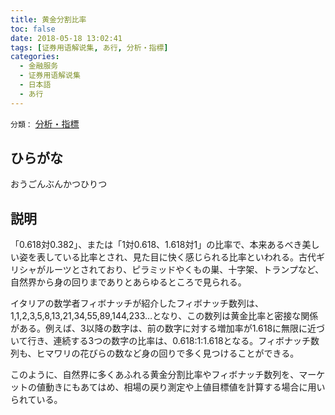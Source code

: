 ```yaml
---
title: 黄金分割比率
toc: false
date: 2018-05-18 13:02:41
tags: [证券用语解说集, あ行, 分析・指標]
categories:
  - 金融服务
  - 证券用语解说集
  - 日本語
  - あ行
---
```


`分類：` [分析・指標](/tags/分析・指標/)

## ひらがな

おうごんぶんかつひりつ

## 説明

「0.618対0.382」、または「1対0.618、1.618対1」の比率で、本来あるべき美しい姿を表している比率とされ、見た目に快く感じられる比率といわれる。古代ギリシャがルーツとされており、ピラミッドやくもの巣、十字架、トランプなど、自然界から身の回りまでありとあらゆるところで見られる。

イタリアの数学者フィボナッチが紹介したフィボナッチ数列は、1,1,2,3,5,8,13,21,34,55,89,144,233…となり、この数列は黄金比率と密接な関係がある。例えば、3以降の数字は、前の数字に対する増加率が1.618に無限に近づいて行き、連続する3つの数字の比率は、0.618:1:1.618となる。フィボナッチ数列も、ヒマワリの花びらの数など身の回りで多く見つけることができる。

このように、自然界に多くあふれる黄金分割比率やフィボナッチ数列を、マーケットの値動きにもあてはめ、相場の戻り測定や上値目標値を計算する場合に用いられている。
